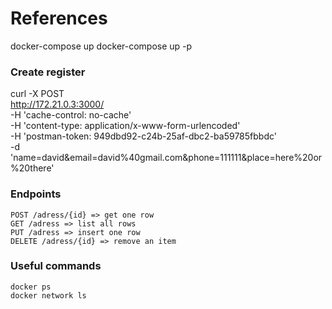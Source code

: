 # References

docker-compose up
docker-compose up -p


### Create register
curl -X POST \
  http://172.21.0.3:3000/ \
  -H 'cache-control: no-cache' \
  -H 'content-type: application/x-www-form-urlencoded' \
  -H 'postman-token: 949dbd92-c24b-25af-dbc2-ba59785fbbdc' \
  -d 'name=david&email=david%40gmail.com&phone=111111&place=here%20or%20there'


### Endpoints
 ```
POST /adress/{id} => get one row
GET /adress => list all rows
PUT /adress => insert one row
DELETE /adress/{id} => remove an item
```



### Useful commands

  ```
  docker ps
  docker network ls
  ```
